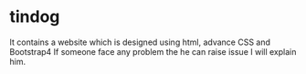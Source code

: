 # tindog
It contains a website which is designed using html, advance CSS and Bootstrap4
If someone face any problem the he can raise issue I will explain him.
